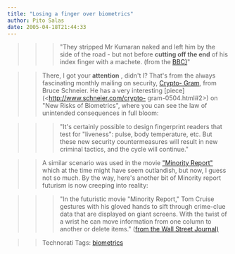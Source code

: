 ```yaml
---
title: "Losing a finger over biometrics"
author: Pito Salas
date: 2005-04-18T21:44:33
---
```



>>

>>> "They stripped Mr Kumaran naked and left him by the side of the road - but
not before **cutting off the end** of his index finger with a machete. (from
the [BBC)](<http://news.bbc.co.uk/2/hi/asia-pacific/4396831.stm>)"

>>

>> There, I got your **attention** , didn't I? That's from the always
fascinating monthly mailing on security, [Crypto-
Gram](<http://www.schneier.com/crypto-gram-0504.html#2>), from Bruce Schneier.
He has a very interesting [piece](<http://www.schneier.com/crypto-
gram-0504.html#2>) on "New Risks of Biometrics", where you can see the law of
unintended consequences in full bloom:

>>

>>> "It's certainly possible to design fingerprint readers that test for
"liveness": pulse, body temperature, etc. But these new security
countermeasures will result in new criminal tactics, and the cycle will
continue."

>>

>> A similar scenario was used in the movie ["Minority
Report"](<http://www.minorityreport.com/>) which at the time might have seem
outlandish, but now, I guess not so much. By the way, here's another bit of
Minority report futurism is now creeping into reality:

>>

>>> "In the futuristic movie "Minority Report," Tom Cruise gestures with his
gloved hands to sift through crime-clue data that are displayed on giant
screens. With the twist of a wrist he can move information from one column to
another or delete items." ([from the Wall Street
Journal)](<http://www.cs.brown.edu/courses/cs024/min_report/wall_st_jrnl.htm>)

>>

>> Technorati Tags: [biometrics](<http://technorati.com/tag/biometrics>)


